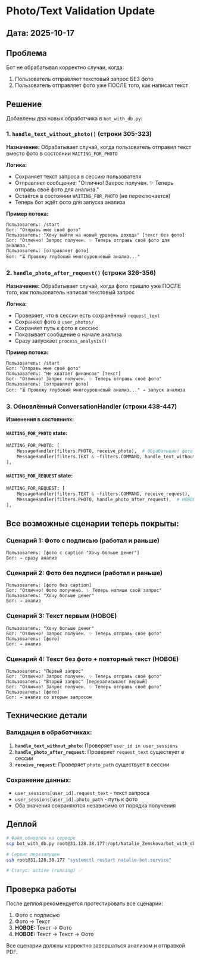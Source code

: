 # Photo/Text Validation Update

## Дата: 2025-10-17

## Проблема
Бот не обрабатывал корректно случаи, когда:
1. Пользователь отправляет текстовый запрос БЕЗ фото
2. Пользователь отправляет фото уже ПОСЛЕ того, как написал текст

## Решение

Добавлены два новых обработчика в `bot_with_db.py`:

### 1. `handle_text_without_photo()` (строки 305-323)
**Назначение:** Обрабатывает случай, когда пользователь отправил текст вместо фото в состоянии `WAITING_FOR_PHOTO`

**Логика:**
- Сохраняет текст запроса в сессию пользователя
- Отправляет сообщение: "Отлично! Запрос получен. ✨ Теперь отправь своё фото для анализа."
- Остаётся в состоянии `WAITING_FOR_PHOTO` (не переключается)
- Теперь бот ждёт фото для запуска анализа

**Пример потока:**
```
Пользователь: /start
Бот: "Отправь мне своё фото"
Пользователь: "Хочу выйти на новый уровень дохода" [текст без фото]
Бот: "Отлично! Запрос получен. ✨ Теперь отправь своё фото для анализа."
Пользователь: [отправляет фото]
Бот: "⏳ Провожу глубокий многоуровневый анализ..."
```

### 2. `handle_photo_after_request()` (строки 326-356)
**Назначение:** Обрабатывает случай, когда фото пришло уже ПОСЛЕ того, как пользователь написал текстовый запрос

**Логика:**
- Проверяет, что в сессии есть сохранённый `request_text`
- Сохраняет фото в `user_photos/`
- Сохраняет путь к фото в сессию
- Показывает сообщение о начале анализа
- Сразу запускает `process_analysis()`

**Пример потока:**
```
Пользователь: /start
Бот: "Отправь мне своё фото"
Пользователь: "Не хватает финансов" [текст]
Бот: "Отлично! Запрос получен. ✨ Теперь отправь своё фото"
Пользователь: [отправляет фото]
Бот: "⏳ Провожу глубокий многоуровневый анализ..." → запуск анализа
```

### 3. Обновлённый ConversationHandler (строки 438-447)

**Изменения в состояниях:**

#### `WAITING_FOR_PHOTO` state:
```python
WAITING_FOR_PHOTO: [
    MessageHandler(filters.PHOTO, receive_photo),  # Обрабатывает фото (как раньше)
    MessageHandler(filters.TEXT & ~filters.COMMAND, handle_text_without_photo),  # НОВОЕ
],
```

#### `WAITING_FOR_REQUEST` state:
```python
WAITING_FOR_REQUEST: [
    MessageHandler(filters.TEXT & ~filters.COMMAND, receive_request),  # Обрабатывает текст (как раньше)
    MessageHandler(filters.PHOTO, handle_photo_after_request),  # НОВОЕ
],
```

## Все возможные сценарии теперь покрыты:

### Сценарий 1: Фото с подписью (работал и раньше)
```
Пользователь: [фото с caption "Хочу больше денег"]
Бот: → сразу анализ
```

### Сценарий 2: Фото без подписи (работал и раньше)
```
Пользователь: [фото без caption]
Бот: "Отлично! Фото получено. ✨ Теперь напиши свой запрос"
Пользователь: "Хочу больше денег"
Бот: → анализ
```

### Сценарий 3: Текст первым (НОВОЕ)
```
Пользователь: "Хочу больше денег"
Бот: "Отлично! Запрос получен. ✨ Теперь отправь своё фото"
Пользователь: [фото]
Бот: → анализ
```

### Сценарий 4: Текст без фото + повторный текст (НОВОЕ)
```
Пользователь: "Первый запрос"
Бот: "Отлично! Запрос получен. ✨ Теперь отправь своё фото"
Пользователь: "Второй запрос" [перезаписывает первый]
Бот: "Отлично! Запрос получен. ✨ Теперь отправь своё фото"
Пользователь: [фото]
Бот: → анализ со вторым запросом
```

## Технические детали

### Валидация в обработчиках:
1. **`handle_text_without_photo`**: Проверяет `user_id in user_sessions`
2. **`handle_photo_after_request`**: Проверяет `request_text` существует в сессии
3. **`receive_request`**: Проверяет `photo_path` существует в сессии

### Сохранение данных:
- `user_sessions[user_id].request_text` - текст запроса
- `user_sessions[user_id].photo_path` - путь к фото
- Оба значения сохраняются независимо от порядка получения

## Деплой

```bash
# Файл обновлён на сервере
scp bot_with_db.py root@31.128.38.177:/opt/Natalie_Zemskova/bot_with_db.py

# Сервис перезапущен
ssh root@31.128.38.177 "systemctl restart natalie-bot.service"

# Статус: active (running) ✅
```

## Проверка работы

После деплоя рекомендуется протестировать все сценарии:
1. Фото с подписью
2. Фото → Текст
3. **НОВОЕ:** Текст → Фото
4. **НОВОЕ:** Текст → Текст → Фото

Все сценарии должны корректно завершаться анализом и отправкой PDF.
